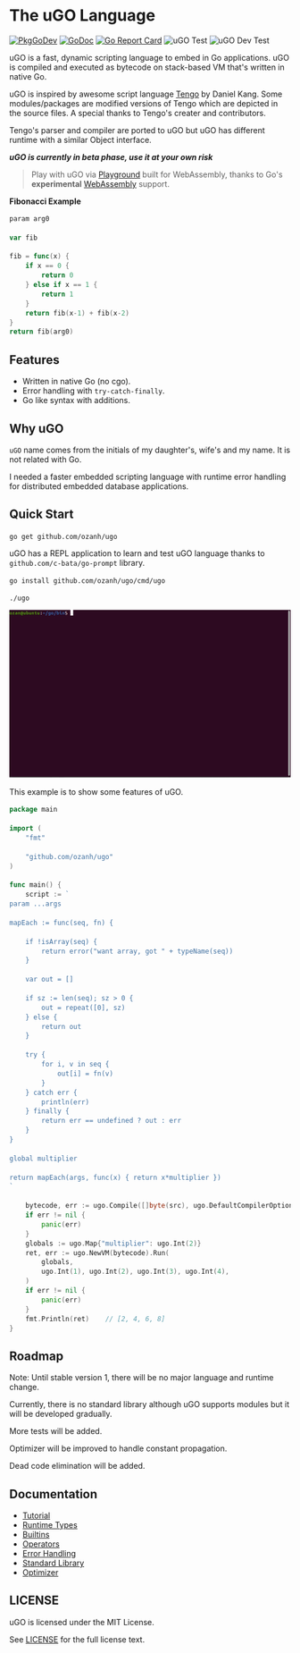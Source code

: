 # The uGO Language

[![PkgGoDev](https://pkg.go.dev/badge/ozanh/ugo)](https://pkg.go.dev/ozanh/ugo)
[![GoDoc](https://godoc.org/github.com/ozanh/ugo?status.svg)](https://godoc.org/github.com/ozanh/ugo)
[![Go Report Card](https://goreportcard.com/badge/github.com/ozanh/ugo)](https://goreportcard.com/report/github.com/ozanh/ugo)
![uGO Test](https://github.com/ozanh/ugo/workflows/test/badge.svg)
![uGO Dev Test](https://github.com/ozanh/ugodev/workflows/ugodev-test/badge.svg)

uGO is a fast, dynamic scripting language to embed in Go applications.
uGO is compiled and executed as bytecode on stack-based VM that's written
in native Go.

uGO is inspired by awesome script language [Tengo](https://github.com/d5/tengo)
by Daniel Kang. Some modules/packages are modified versions of Tengo which are
depicted in the source files. A special thanks to Tengo's creater and
contributors.

Tengo's parser and compiler are ported to uGO but uGO has different runtime with
a similar Object interface.

**_uGO is currently in beta phase, use it at your own risk_**

> Play with uGO via [Playground](https://play.verigraf.com) built for
WebAssembly, thanks to Go's __experimental__
[WebAssembly](https://github.com/golang/go/wiki/WebAssembly) support.

**Fibonacci Example**

```go
param arg0

var fib

fib = func(x) {
    if x == 0 {
        return 0
    } else if x == 1 {
        return 1
    }
    return fib(x-1) + fib(x-2)
}
return fib(arg0)
```

## Features

* Written in native Go (no cgo).
* Error handling with `try-catch-finally`.
* Go like syntax with additions.

## Why uGO

`uGO` name comes from the initials of my daughter's, wife's and my name. It is
not related with Go.

I needed a faster embedded scripting language with runtime error handling for
distributed embedded database applications.

## Quick Start

`go get github.com/ozanh/ugo`

uGO has a REPL application to learn and test uGO language thanks to
`github.com/c-bata/go-prompt` library.

`go install github.com/ozanh/ugo/cmd/ugo`

`./ugo`

![repl-gif](https://github.com/ozanh/ugo/blob/main/docs/repl.gif)

This example is to show some features of uGO.

```go
package main

import (
    "fmt"

    "github.com/ozanh/ugo"
)

func main() {
    script := `
param ...args

mapEach := func(seq, fn) {

    if !isArray(seq) {
        return error("want array, got " + typeName(seq))
    }

    var out = []

    if sz := len(seq); sz > 0 {
        out = repeat([0], sz)
    } else {
        return out
    }

    try {
        for i, v in seq {
            out[i] = fn(v)
        }
    } catch err {
        println(err)
    } finally {
        return err == undefined ? out : err
    }
}

global multiplier

return mapEach(args, func(x) { return x*multiplier })
`

    bytecode, err := ugo.Compile([]byte(src), ugo.DefaultCompilerOptions)
    if err != nil {
        panic(err)
    }
    globals := ugo.Map{"multiplier": ugo.Int(2)}
    ret, err := ugo.NewVM(bytecode).Run(
        globals,
        ugo.Int(1), ugo.Int(2), ugo.Int(3), ugo.Int(4),
    )
    if err != nil {
        panic(err)
    }
    fmt.Println(ret)    // [2, 4, 6, 8]
}
```

## Roadmap

Note: Until stable version 1, there will be no major language and runtime
change.

Currently, there is no standard library although uGO supports modules but it
will be developed gradually.

More tests will be added.

Optimizer will be improved to handle constant propagation.

Dead code elimination will be added.

## Documentation

* [Tutorial](https://github.com/ozanh/ugo/blob/main/docs/tutorial.md)
* [Runtime Types](https://github.com/ozanh/ugo/blob/main/docs/runtime-types.md)
* [Builtins](https://github.com/ozanh/ugo/blob/main/docs/builtins.md)
* [Operators](https://github.com/ozanh/ugo/blob/main/docs/operators.md)
* [Error Handling](https://github.com/ozanh/ugo/blob/main/docs/error-handling.md)
* [Standard Library](https://github.com/ozanh/ugo/blob/main/docs/stdlib.md)
* [Optimizer](https://github.com/ozanh/ugo/blob/main/docs/optimizer.md)

## LICENSE

uGO is licensed under the MIT License.

See [LICENSE](LICENSE) for the full license text.
